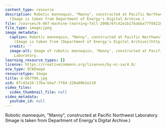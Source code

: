 ```yaml
---
content_type: resource
description: Robotic mannequin, "Manny", constructed at Pacific Northwest Laboratory.
  (Image is taken from Department of Energy's Digital Archive.)
file: /courses/6-867-machine-learning-fall-2006/6fc42e1b17babba77f04228a00b1e110_6-867f06.jpg
file_type: image/jpeg
image_metadata:
  caption: Robotic mannequin, "Manny", constructed at Pacific Northwest Laboratory.
    (Image is taken from [Department of Energy's Digital Archive](http://www.doedigitalarchive.doe.gov/).)
  credit: ''
  image-alt: Image of robotic mannequin, 'Manny', constructed at Pacific Northwest
    Laboratory.
learning_resource_types: []
license: https://creativecommons.org/licenses/by-nc-sa/4.0/
ocw_type: OCWImage
resourcetype: Image
title: 6-867f06.jpg
uid: 6fc42e1b-17ba-bba7-7f04-228a00b1e110
video_files:
  video_thumbnail_file: null
video_metadata:
  youtube_id: null
---
```

Robotic mannequin, "Manny", constructed at Pacific Northwest Laboratory. (Image is taken from Department of Energy's Digital Archive.)